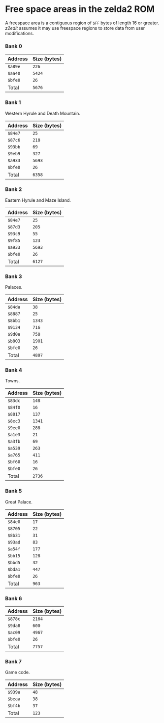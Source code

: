 # Free space areas in the zelda2 ROM

A freespace area is a contiguous region of `$FF` bytes of length 16 or greater.
*z2edit* assumes it may use freespace regions to store data from user
modifications.

### Bank 0
| Address | Size (bytes) |
|---|---|
| `$a89e` | `226` |
| `$aa40` | `5424` |
| `$bfe0` | `26` |
| Total | `5676` |

### Bank 1

Western Hyrule and Death Mountain.

| Address | Size (bytes) |
|---|---|
| `$84e7` | `25` |
| `$87c6` | `218` |
| `$93bb` | `69` |
| `$9eb9` | `327` |
| `$a933` | `5693` |
| `$bfe0` | `26` |
| Total | `6358` |

### Bank 2

Eastern Hyrule and Maze Island.

| Address | Size (bytes) |
|---|---|
| `$84e7` | `25` |
| `$87d3` | `205` |
| `$93c9` | `55` |
| `$9f85` | `123` |
| `$a933` | `5693` |
| `$bfe0` | `26` |
| Total | `6127` |

### Bank 3

Palaces.

| Address | Size (bytes) |
|---|---|
| `$84da` | `38` |
| `$8887` | `25` |
| `$8bb1` | `1343` |
| `$9134` | `716` |
| `$9d0a` | `758` |
| `$b803` | `1901` |
| `$bfe0` | `26` |
| Total | `4807` |

### Bank 4

Towns.

| Address | Size (bytes) |
|---|---|
| `$83dc` | `148` |
| `$84f0` | `16` |
| `$8817` | `137` |
| `$8ec3` | `1341` |
| `$9ee0` | `288` |
| `$a1e3` | `21` |
| `$a3fb` | `69` |
| `$a539` | `263` |
| `$a765` | `411` |
| `$bf60` | `16` |
| `$bfe0` | `26` |
| Total | `2736` |

### Bank 5

Great Palace.

| Address | Size (bytes) |
|---|---|
| `$84e0` | `17` |
| `$8705` | `22` |
| `$8b31` | `31` |
| `$93ad` | `83` |
| `$a54f` | `177` |
| `$bb15` | `128` |
| `$bbd5` | `32` |
| `$bda1` | `447` |
| `$bfe0` | `26` |
| Total | `963` |

### Bank 6
| Address | Size (bytes) |
|---|---|
| `$878c` | `2164` |
| `$9da8` | `600` |
| `$ac09` | `4967` |
| `$bfe0` | `26` |
| Total | `7757` |

### Bank 7

Game code.

| Address | Size (bytes) |
|---|---|
| `$939a` | `48` |
| `$beaa` | `38` |
| `$bf4b` | `37` |
| Total | `123` |

